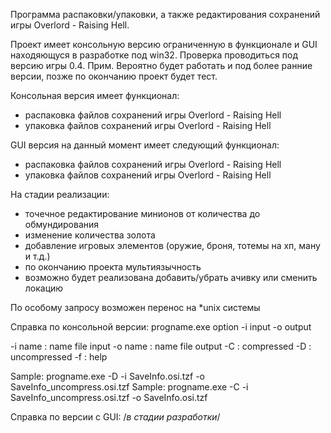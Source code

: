 Программа распаковки/упаковки, а также редактирования сохранений игры Overlord - Raising Hell.

Проект имеет консольную версию ограниченную в функционале и GUI находяющуся в разработке под win32.
Проверка проводиться под версию игры 0.4. 
Прим. Вероятно будет работать и под более ранние версии, позже по окончанию проект будет тест.

Консольная версия имеет функционал:
- распаковка файлов сохранений игры Overlord - Raising Hell
- упаковка файлов сохранений игры Overlord - Raising Hell

GUI версия на данный момент имеет следующий функционал:
- распаковка файлов сохранений игры Overlord - Raising Hell
- упаковка файлов сохранений игры Overlord - Raising Hell

На стадии реализации:
- точечное редактирование минионов от количества до обмундирования
- изменение количества золота
- добавление игровых элементов (оружие, броня, тотемы на хп, ману и т.д.)
- по окончанию проекта мультиязычность
- возможно будет реализована добавить/убрать ачивку или сменить локацию

По особому запросу возможен перенос на *unix системы


Справка по консольной версии:
progname.exe option -i input -o output 

-i name 	: name file input
-o name 	: name file output
-C 			: compressed
-D 			: uncompressed
-f 			: help

Sample: progname.exe -D -i SaveInfo.osi.tzf -o SaveInfo_uncompress.osi.tzf
Sample: progname.exe -C -i SaveInfo_uncompress.osi.tzf -o SaveInfo.osi.tzf


Справка по версии c GUI:
/*в стадии разработки*/